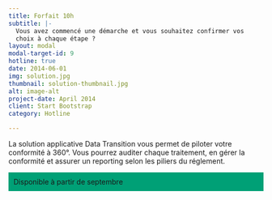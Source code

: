 ```yaml
---
title: Forfait 10h
subtitle: |-
  Vous avez commencé une démarche et vous souhaitez confirmer vos 
  choix à chaque étape ? 
layout: modal
modal-target-id: 9
hotline: true
date: 2014-06-01
img: solution.jpg
thumbnail: solution-thumbnail.jpg
alt: image-alt
project-date: April 2014
client: Start Bootstrap
category: Hotline

---
```


La solution applicative Data Transition vous permet de piloter votre
conformité à 360°. Vous pourrez auditer chaque traitement, en gérer la
conformité et assurer un reporting selon les piliers du
réglement.

<p style="background-color: #00A076; padding: 10px; font-family: 'Montserrat', 'Helvetica Neue', Helvetica, Arial, sans-serif'">
Disponible à partir de septembre</p>

